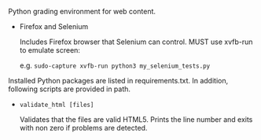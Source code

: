 Python grading environment for web content.

* Firefox and Selenium

    Includes Firefox browser that Selenium can control.
    MUST use xvfb-run to emulate screen:

    e.g. `sudo-capture xvfb-run python3 my_selenium_tests.py`

Installed Python packages are listed in requirements.txt.
In addition, following scripts are provided in path.

* `validate_html [files]`

    Validates that the files are valid HTML5.
    Prints the line number and exits with
    non zero if problems are detected.
